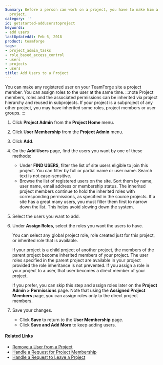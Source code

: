 ```yaml
---
Summary: Before a person can work on a project, you have to make him a member of the
  project.
category: ''
id: getstarted-adduserstoproject
keywords:
- add users
lastUpdatedAt: Feb 6, 2018
product: teamforge
tags:
- project_admin_tasks
- role_based_access_control
- users
- projects
- users
title: Add Users to a Project
---
```


You can make any registered user on your TeamForge site a project member. You can assign roles to the user at the same time.
:::note
Project members, roles and the associated permissions can be inherited via project hierarchy and reused in subprojects. If your project is a subproject of any other project, you may have inherited some roles, project members or user groups.
:::

1. Click **Project Admin** from the **Project Home** menu.
2. Click **User Membership** from the **Project Admin** menu.
3. Click **Add**.
4. On the **Add Users** page, find the users you want by one of these methods:
   * Under **FIND USERS**, filter the list of site users eligible to join this project. You can filter by full or partial name or user name.
     Search text is not case-sensitive.
   * Browse the list of registered users on the site. Sort them by name, user name, email address or membership status.
     The inherited project members continue to hold the inherited roles with corresponding permissions, as specified in the source projects. If a site has a great many users, you must filter them first to narrow down the list. This helps avoid slowing down the system.
5. Select the users you want to add.
6. Under **Assign Roles**, select the roles you want the users to have.

   You can select any global project role, role created just for this project, or inherited role that is available.

   If your project is a child project of another project, the members of the parent project become inherited members of your project. The user roles specified in the parent project are available in your project provided the role inheritance is not prevented. If you assign a role in your project to a user, that user becomes a direct member of your project.

   If you prefer, you can skip this step and assign roles later on the **Project Admin > Permissions** page. Note that using the **Assigned Project Members** page, you can assign roles only to the direct project members.

7. Save your changes.
   * Click **Save** to return to the **User Membership** page.
   * Click **Save and Add More** to keep adding users.


#### Related Links
* [Remove a User from a Project](./projectadmin-removinguserfromaproject)
* [Handle a Request for Project Membership](./projectadmin-handlingarequestforprojectmem)
* [Handle a Request to Leave a Project](./projectadmin-handlingarequesttoleaveaproj)


